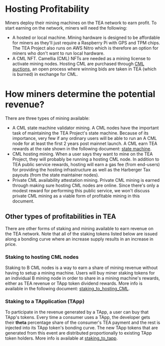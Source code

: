 # Hosting Profitability

Miners deploy their mining machines on the TEA network to earn profit. To start earning on the network, miners will need the following:

* A hosted or local machine. Mining hardware is designed to be affordable for miners as they'll just require a Raspberry Pi with GPS and TPM chips. The TEA Project also runs on AWS Nitro which is therefore an option for miners who don't want to run local hardware.
* A CML NFT. Camellia (CML) NFTs are needed as a mining license to activate mining nodes. Hosting CML are purchased through [CML auctions](CML_auction.md), an open process where winning bids are taken in TEA (which is burned) in exchange for CML.

# How miners determine the potential revenue?

There are three types of mining available:

* A CML state machine validator mining. A CML nodes have the important task of maintaining the TEA Project's state machine. Because of its importance, very few if any ordinary users will be able to run an A CML node for at least the first 2 years post mainnet launch. A CML earn TEA rewards at the rate shown in the following document: [state machine](State_Machine.md).
* CML hosting mining. When a user says they want to mine on the TEA Project, they will probably be running a hosting CML node. In addition to TEA public service rewards, hosting will earn a gas fee (from end-users) for providing the hosting infrastructure as well as the Harberger Tax payouts (from the state maintainer nodes).
* Private CML availability attestation mining. Private CML mining is earned through making sure hosting CML nodes are online. Since there's only a modest reward for performing this public service, we won't discuss private CML mining as a viable form of profitable mining in this document.

## Other types of profitabilities in TEA

There are other forms of staking and mining available to earn revenue on the TEA network. Note that all of the staking tokens listed below are issued along a bonding curve where an increase supply results in an increase in price.

### Staking to hosting CML nodes

Staking to B CML nodes is a way to earn a share of mining revenue without having to setup a mining machine. Users will buy miner staking tokens for an individual B mining node in order to share in a mining machine's rewards, either as TEA revenue or TApp token dividend rewards. More info is available in the following document: [staking_to_hosting_CML](staking_to_hosting_CML.md).

### Staking to a TApplication (TApp)

To participate in the revenue generated by a TApp, a user can buy that TApp's tokens. Every time a consumer uses a TApp, the developer gets their **theta** percentage share of the consumer's TEA payment and the rest is injected into its TApp token's bonding curve. The new TApp tokens that are generated from this event are distributed proportionally to existing TApp token holders. More info is available at [staking_to_tapp](staking_to_tapp.md).
